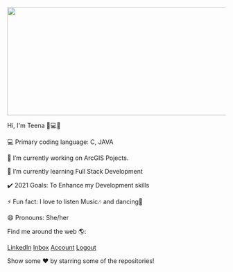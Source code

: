 <img src="https://user-images.githubusercontent.com/67725607/113097775-2523be00-9215-11eb-9795-e65fd78fa114.gif" height ="250" width="1000"/>

Hi, I'm Teena 👩💻👋

💻 Primary coding language: C, JAVA

🔭 I’m currently working on ArcGIS Pojects.

🌱 I’m currently learning Full Stack Development

✔️ 2021 Goals: To Enhance my Development skills

⚡ Fun fact: I love to listen Music🎶 and dancing💃

😄 Pronouns: She/her


Find me around the web 🌎:

<div class="button-group minor-group">
    <a href="https://www.linkedin.com/in/teena-thakur-955266176/" class="button primary">LinkedIn</a>
    <a href="#" class="button">Inbox</a>
    <a href="#" class="button">Account</a>
    <a href="#" class="button">Logout</a>
</div>

Show some ❤️ by starring some of the repositories!
